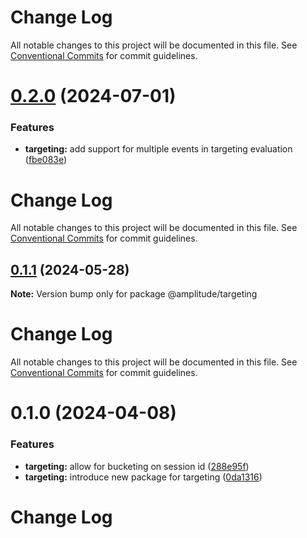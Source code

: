 # Change Log

All notable changes to this project will be documented in this file. See
[Conventional Commits](https://conventionalcommits.org) for commit guidelines.

# [0.2.0](https://github.com/amplitude/Amplitude-TypeScript/compare/@amplitude/targeting@0.1.1...@amplitude/targeting@0.2.0) (2024-07-01)

### Features

- **targeting:** add support for multiple events in targeting evaluation
  ([fbe083e](https://github.com/amplitude/Amplitude-TypeScript/commit/fbe083e3782f07805b7f146778de663899b1afbd))

# Change Log

All notable changes to this project will be documented in this file. See
[Conventional Commits](https://conventionalcommits.org) for commit guidelines.

## [0.1.1](https://github.com/amplitude/Amplitude-TypeScript/compare/@amplitude/targeting@0.1.0...@amplitude/targeting@0.1.1) (2024-05-28)

**Note:** Version bump only for package @amplitude/targeting

# Change Log

All notable changes to this project will be documented in this file. See
[Conventional Commits](https://conventionalcommits.org) for commit guidelines.

# 0.1.0 (2024-04-08)

### Features

- **targeting:** allow for bucketing on session id
  ([288e95f](https://github.com/amplitude/Amplitude-TypeScript/commit/288e95f2fd24ed654567d40cf75e847fa5973351))
- **targeting:** introduce new package for targeting
  ([0da1316](https://github.com/amplitude/Amplitude-TypeScript/commit/0da131638fbd7b92386eb2897a8b689b09a7a22f))

# Change Log
